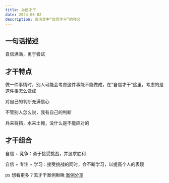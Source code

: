 ```yaml
---
title: 自信才干
date: 2024-06-02
description: 盖洛普中“自信才干”的释义
---
```


## 一句话描述

自信满满，勇于尝试

## 才干特点

做一件事情时，别人可能会考虑这件事能不能做成，在“自信才干”这里，考虑的是这件事怎么做成

对自己的判断充满信心

不管别人怎么说，我有自己的判断

兵来将挡，水来土掩，没什么是不能应对的

## 才干组合

自信 + 竞争：勇于接受挑战，并追求胜利

自信 + 专注 + 学习：接受挑战的同时，会不断学习，以提高个人的表现

ps 想看更多？去才干案例瞅瞅 [案例分享](https://gallupblog.com/case)